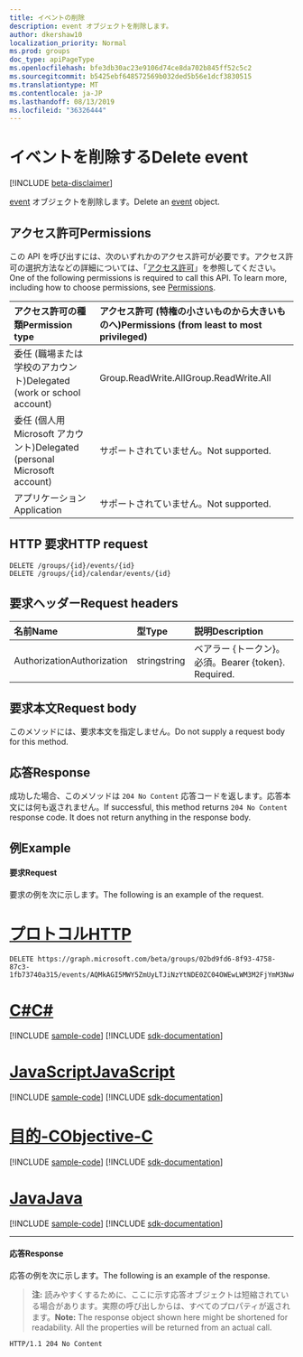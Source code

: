 ```yaml
---
title: イベントの削除
description: event オブジェクトを削除します。
author: dkershaw10
localization_priority: Normal
ms.prod: groups
doc_type: apiPageType
ms.openlocfilehash: bfe3db30ac23e9106d74ce8da702b845ff52c5c2
ms.sourcegitcommit: b5425ebf648572569b032ded5b56e1dcf3830515
ms.translationtype: MT
ms.contentlocale: ja-JP
ms.lasthandoff: 08/13/2019
ms.locfileid: "36326444"
---
```

# <a name="delete-event"></a><span data-ttu-id="4c37e-103">イベントを削除する</span><span class="sxs-lookup"><span data-stu-id="4c37e-103">Delete event</span></span>

[!INCLUDE [beta-disclaimer](../../includes/beta-disclaimer.md)]

<span data-ttu-id="4c37e-104">[event](../resources/event.md) オブジェクトを削除します。</span><span class="sxs-lookup"><span data-stu-id="4c37e-104">Delete an [event](../resources/event.md) object.</span></span>

## <a name="permissions"></a><span data-ttu-id="4c37e-105">アクセス許可</span><span class="sxs-lookup"><span data-stu-id="4c37e-105">Permissions</span></span>
<span data-ttu-id="4c37e-p101">この API を呼び出すには、次のいずれかのアクセス許可が必要です。アクセス許可の選択方法などの詳細については、「[アクセス許可](/graph/permissions-reference)」を参照してください。</span><span class="sxs-lookup"><span data-stu-id="4c37e-p101">One of the following permissions is required to call this API. To learn more, including how to choose permissions, see [Permissions](/graph/permissions-reference).</span></span>

|<span data-ttu-id="4c37e-108">アクセス許可の種類</span><span class="sxs-lookup"><span data-stu-id="4c37e-108">Permission type</span></span>      | <span data-ttu-id="4c37e-109">アクセス許可 (特権の小さいものから大きいものへ)</span><span class="sxs-lookup"><span data-stu-id="4c37e-109">Permissions (from least to most privileged)</span></span>              |
|:--------------------|:---------------------------------------------------------|
|<span data-ttu-id="4c37e-110">委任 (職場または学校のアカウント)</span><span class="sxs-lookup"><span data-stu-id="4c37e-110">Delegated (work or school account)</span></span> | <span data-ttu-id="4c37e-111">Group.ReadWrite.All</span><span class="sxs-lookup"><span data-stu-id="4c37e-111">Group.ReadWrite.All</span></span>    |
|<span data-ttu-id="4c37e-112">委任 (個人用 Microsoft アカウント)</span><span class="sxs-lookup"><span data-stu-id="4c37e-112">Delegated (personal Microsoft account)</span></span> | <span data-ttu-id="4c37e-113">サポートされていません。</span><span class="sxs-lookup"><span data-stu-id="4c37e-113">Not supported.</span></span>    |
|<span data-ttu-id="4c37e-114">アプリケーション</span><span class="sxs-lookup"><span data-stu-id="4c37e-114">Application</span></span> | <span data-ttu-id="4c37e-115">サポートされていません。</span><span class="sxs-lookup"><span data-stu-id="4c37e-115">Not supported.</span></span> |

## <a name="http-request"></a><span data-ttu-id="4c37e-116">HTTP 要求</span><span class="sxs-lookup"><span data-stu-id="4c37e-116">HTTP request</span></span>
<!-- { "blockType": "ignored" } -->
```http
DELETE /groups/{id}/events/{id}
DELETE /groups/{id}/calendar/events/{id}
```

## <a name="request-headers"></a><span data-ttu-id="4c37e-117">要求ヘッダー</span><span class="sxs-lookup"><span data-stu-id="4c37e-117">Request headers</span></span>
| <span data-ttu-id="4c37e-118">名前</span><span class="sxs-lookup"><span data-stu-id="4c37e-118">Name</span></span>       | <span data-ttu-id="4c37e-119">型</span><span class="sxs-lookup"><span data-stu-id="4c37e-119">Type</span></span> | <span data-ttu-id="4c37e-120">説明</span><span class="sxs-lookup"><span data-stu-id="4c37e-120">Description</span></span>|
|:---------------|:--------|:----------|
| <span data-ttu-id="4c37e-121">Authorization</span><span class="sxs-lookup"><span data-stu-id="4c37e-121">Authorization</span></span>  | <span data-ttu-id="4c37e-122">string</span><span class="sxs-lookup"><span data-stu-id="4c37e-122">string</span></span>  | <span data-ttu-id="4c37e-p102">ベアラー {トークン}。必須。</span><span class="sxs-lookup"><span data-stu-id="4c37e-p102">Bearer {token}. Required.</span></span> |

## <a name="request-body"></a><span data-ttu-id="4c37e-125">要求本文</span><span class="sxs-lookup"><span data-stu-id="4c37e-125">Request body</span></span>
<span data-ttu-id="4c37e-126">このメソッドには、要求本文を指定しません。</span><span class="sxs-lookup"><span data-stu-id="4c37e-126">Do not supply a request body for this method.</span></span>

## <a name="response"></a><span data-ttu-id="4c37e-127">応答</span><span class="sxs-lookup"><span data-stu-id="4c37e-127">Response</span></span>
<span data-ttu-id="4c37e-p103">成功した場合、このメソッドは `204 No Content` 応答コードを返します。応答本文には何も返されません。</span><span class="sxs-lookup"><span data-stu-id="4c37e-p103">If successful, this method returns `204 No Content` response code. It does not return anything in the response body.</span></span>

## <a name="example"></a><span data-ttu-id="4c37e-130">例</span><span class="sxs-lookup"><span data-stu-id="4c37e-130">Example</span></span>
#### <a name="request"></a><span data-ttu-id="4c37e-131">要求</span><span class="sxs-lookup"><span data-stu-id="4c37e-131">Request</span></span>
<span data-ttu-id="4c37e-132">要求の例を次に示します。</span><span class="sxs-lookup"><span data-stu-id="4c37e-132">The following is an example of the request.</span></span>

# <a name="httptabhttp"></a>[<span data-ttu-id="4c37e-133">プロトコル</span><span class="sxs-lookup"><span data-stu-id="4c37e-133">HTTP</span></span>](#tab/http)
<!-- {
  "blockType": "request",
  "name": "delete_group_event"
}-->
```http
DELETE https://graph.microsoft.com/beta/groups/02bd9fd6-8f93-4758-87c3-1fb73740a315/events/AQMkAGI5MWY5ZmUyLTJiNzYtNDE0ZC04OWEwLWM3M2FjYmM3NwAzZWYARgAAA_b2VnUAiWNLj0xeSOs499YHAMT2RdsuOqRIlQZ4vOzp66YAAAIBDQAAAMT2RdsuOqRIlQZ4vOzp66YAAAIJOgAAAA==
```
# <a name="ctabcsharp"></a>[<span data-ttu-id="4c37e-134">C#</span><span class="sxs-lookup"><span data-stu-id="4c37e-134">C#</span></span>](#tab/csharp)
[!INCLUDE [sample-code](../includes/snippets/csharp/delete-group-event-csharp-snippets.md)]
[!INCLUDE [sdk-documentation](../includes/snippets/snippets-sdk-documentation-link.md)]

# <a name="javascripttabjavascript"></a>[<span data-ttu-id="4c37e-135">JavaScript</span><span class="sxs-lookup"><span data-stu-id="4c37e-135">JavaScript</span></span>](#tab/javascript)
[!INCLUDE [sample-code](../includes/snippets/javascript/delete-group-event-javascript-snippets.md)]
[!INCLUDE [sdk-documentation](../includes/snippets/snippets-sdk-documentation-link.md)]

# <a name="objective-ctabobjc"></a>[<span data-ttu-id="4c37e-136">目的-C</span><span class="sxs-lookup"><span data-stu-id="4c37e-136">Objective-C</span></span>](#tab/objc)
[!INCLUDE [sample-code](../includes/snippets/objc/delete-group-event-objc-snippets.md)]
[!INCLUDE [sdk-documentation](../includes/snippets/snippets-sdk-documentation-link.md)]

# <a name="javatabjava"></a>[<span data-ttu-id="4c37e-137">Java</span><span class="sxs-lookup"><span data-stu-id="4c37e-137">Java</span></span>](#tab/java)
[!INCLUDE [sample-code](../includes/snippets/java/delete-group-event-java-snippets.md)]
[!INCLUDE [sdk-documentation](../includes/snippets/snippets-sdk-documentation-link.md)]

---


#### <a name="response"></a><span data-ttu-id="4c37e-138">応答</span><span class="sxs-lookup"><span data-stu-id="4c37e-138">Response</span></span>
<span data-ttu-id="4c37e-139">応答の例を次に示します。</span><span class="sxs-lookup"><span data-stu-id="4c37e-139">The following is an example of the response.</span></span> 
><span data-ttu-id="4c37e-p104">**注:** 読みやすくするために、ここに示す応答オブジェクトは短縮されている場合があります。実際の呼び出しからは、すべてのプロパティが返されます。</span><span class="sxs-lookup"><span data-stu-id="4c37e-p104">**Note:** The response object shown here might be shortened for readability. All the properties will be returned from an actual call.</span></span>
<!-- {
  "blockType": "response",
  "truncated": true
} -->
```http
HTTP/1.1 204 No Content
```

<!-- uuid: 8fcb5dbc-d5aa-4681-8e31-b001d5168d79
2015-10-25 14:57:30 UTC -->
<!--
{
  "type": "#page.annotation",
  "description": "Delete event",
  "keywords": "",
  "section": "documentation",
  "tocPath": "",
  "suppressions": [
  ]
}
-->
